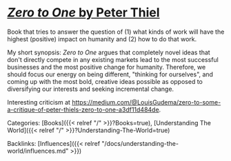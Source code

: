 # [_Zero to One_ by Peter Thiel](https://en.wikipedia.org/wiki/Zero_to_One)

Book that tries to answer the question of (1) what kinds of work
will have the highest (positive) impact on humanity and (2) how to do that
work.

My short synopsis: _Zero to One_ argues that completely novel ideas that don't
directly compete in any existing markets lead to the most successful businesses
and the most positive change for humanity. Therefore, we should focus our
energy on being different, "thinking for ourselves", and coming up with the
most bold, creative ideas possible as opposed to diversifying our interests and
seeking incremental change.

Interesting criticism at
https://medium.com/@LouisGudema/zero-to-some-a-critique-of-peter-thiels-zero-to-one-a3df11d484de.

Categories:
[Books]({{< relref "/" >}}?Books=true),
[Understanding The World]({{< relref "/" >}}?Understanding-The-World=true)

Backlinks:
[Influences]({{< relref "/docs/understanding-the-world/influences.md" >}})